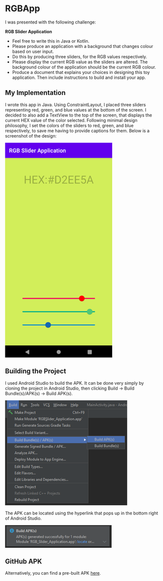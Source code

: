 # RGBApp
I was presented with the following challenge:

**RGB Slider Application**

* Feel free to write this in Java or Kotlin.
* Please produce an application with a background that changes colour based on user input. 
* Do this by producing three sliders, for the RGB values respectively.
* Please display the current RGB value as the sliders are altered. The background colour of the application should be the current RGB colour.
* Produce a document that explains your choices in designing this toy application. Then include instructions to build and install your app.

## My Implementation 
I wrote this app in Java. Using ConstraintLayout, I placed three sliders representing red, green, and blue values at the bottom of the screen. I decided to also add a TextView to the top of the screen, that displays the current HEX value of the color selected. Following minimal design philosophy, I set the colors of the sliders to red, green, and blue respectively, to save me having to provide captions for them. Below is a screenshot of the design: 

![](/images/RGBApp_screenshot.png)

## Building the Project 
I used Android Studio to build the APK. It can be done very simply by cloning the project in Android Studio, then clicking Build -> Build Bundle(s)/APK(s) -> Build APK(s). 

![](/images/build.PNG)

The APK can be located using the hyperlink that pops up in the bottom right of Android Studio.

![](/images/locate.PNG)

## GitHub APK
Alternatively, you can find a pre-built APK [here](/APK/).
